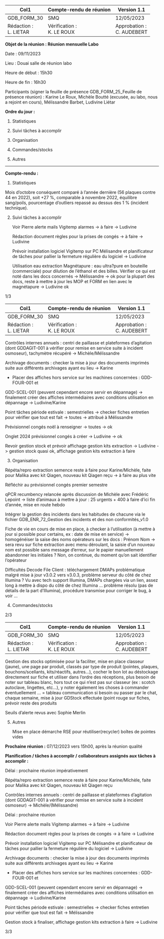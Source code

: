 |Col1|Compte-rendu de réunion|Version 1.1|
|---|---|---|
|GDB_FORM_30|SMQ|12/05/2023|
|Rédaction :<br>L. LIETAR|Vérification :<br>K. LE ROUX|Approbation :<br>C. AUDEBERT|


**Objet de la réunion : Réunion mensuelle Labo**

Date : 09/11/2023

Lieu : Douai salle de réunion labo

Heure de début : 15h30

Heure de fin : 16h30

Participants (signer la feuille de présence GDB_FORM_25_Feuille de présence réunion) :
Karine Le Roux, Michèle Boutté (excusée, au labo, nous a rejoint en cours), Mélissandre
Barbet, Ludivine Liétar

**Ordre du jour :**

1. Statistiques
2. Suivi tâches à accomplir
3. Organisation
4. Commandes/stocks

5. Autres

_________________________________________________________________________

**Compte-rendu :**

1. Statistiques

Mois d’octobre conséquent comparé à l’année dernière (56 plaques contre 44 en 2022), soit
+27 %, comparable à novembre 2022, équilibre sang/poils, pourcentage d’outliers repassé au
dessus des 1 % (incident technique).

2. Suivi tâches à accomplir

   Voir Pierre alerte mails Vigitemp alarmes -> à faire -> Ludivine

   Rédaction document règles pour la prises de congés -> à faire -> Ludivine

   Prévoir installation logiciel Vigitemp sur PC Mélisandre et planificateur de tâches pour
pallier la fermeture régulière du logiciel -> Ludivine

   Utilisation eau extraction Magnétapure : eau ultra?pure en bouteille (commerciale)
pour dilution de l’éthanol et des billes. Vérifier ce qui est noté dans les docs concernés
-> Mélissandre -> ok pour la plupart des docs, reste à mettre à jour les MOP et FORM
en lien avec le magnétapure -> Ludivine ok

1/3

|Col1|Compte-rendu de réunion|Version 1.1|
|---|---|---|
|GDB_FORM_30|SMQ|12/05/2023|
|Rédaction :<br>L. LIETAR|Vérification :<br>K. LE ROUX|Approbation :<br>C. AUDEBERT|


Contrôles internes annuels : centri de paillasse et plateformes d’agitation (dont GDDAGIT-001 à vérifier pour remise en service suite à incident osmoseur), tachymètre
récupéré -> Michèle/Mélissandre

Archivage documents : checker la mise à jour des documents imprimés suite aux
différents archivages ayant eu lieu -> Karine
- Placer des affiches hors service sur les machines concernées : GDD-FOUR-001 et

GDD-SCEL-001 (peuvent cependant encore servir en dépannage) -> finalement créer
des affiches intermédiaires avec conditions utilisation en dépannage ->
Ludivine/Karine

Point tâches période estivale : semestrielles -> checker fiches entretien pour vérifier
que tout est fait -> toutes -> attribué à Mélissandre

Prévisionnel congés noël à renseigner -> toutes -> ok

Onglet 2024 prévisionnel congés à créer -> Ludivine -> ok

Revoir gestion stock et prévoir affichage gestion kits extraction -> Ludivine -> gestion
stock quasi ok, affichage gestion kits extraction à faire

3. Organisation

Répéta/repro extraction semence reste à faire pour Karine/Michèle, faite pour Malika
avec kit Qiagen, nouveau kit Qiagen reçu -> à faire au plus vite

Réfléchir au prévisionnel congés premier semestre

qPCR recumbency relancée après discussion de Michèle avec Frédéric Lepoint -> liste
d’animaux à mettre à jour : 25 urgents + 400 à faire d’ici fin d’année, mise en route
hebdo

Intégrer la gestion des incidents dans les habitudes de chacune via le fichier
GDB_ENR_72_Gestion des incidents et des non conformités_v1.0

Fiche de vie en cours de mise en place, à checker à l’utilisation (à mettre à jour si
possible pour certains, ex : date de mise en service) -> homogénéiser la saise des
noms opérateurs sur les docs : Prénom Nom -> sera revu sur fiche extraction avec
menu déroulant, la saisie d’un nouveau nom est possible sans message d’erreur, sur
le papier manuellement abandonner les initiales ? Non, on continue, du moment qu’on
sait identifier l’opérateur

Difficultés Decode File Client : téléchargement DMAPs problématique malgré mise à
jour v3.0.2 vers v3.0.3, problème serveur du côté de chez Illumina ? Vu avec tech
support Illumina, DMAPs chargées via un lien, assez long à mettre à dispo du côté de
chez Illumina … problème résolu (pas de détails de la part d’Illumina), procédure
transmise pour corriger le bug, à voir ...

4. Commandes/stocks

2/3

|Col1|Compte-rendu de réunion|Version 1.1|
|---|---|---|
|GDB_FORM_30|SMQ|12/05/2023|
|Rédaction :<br>L. LIETAR|Vérification :<br>K. LE ROUX|Approbation :<br>C. AUDEBERT|


   Gestion des stocks optimisée pour la faciliter, mise en place classeur (jaune), une page
par produit, classés par type de produit (pointes, plaques, bouchons/scellants,
kits/réactifs, autres...), cocher le bon lot au déstockage directement sur fiche et utiliser
dans l’ordre des réceptions, plus besoin de noter sur tableau blanc, hors tout ce qui
n’est pas sur classeur (ex : scotch autoclave, lingettes, etc...), y noter également les
choses à commander éventuellement … = tableau communication si besoin ou passer
par le chat, chaque semaine, mise à jour GDStock effectuée (point rouge sur fiches,
prévoir reste des produits

   Seuils d’alerte revus avec Sophie Merlin

5. Autres

   Mise en place démarche RSE pour réutiliser(recycler) boîtes de pointes vides

**Prochaine réunion :** 07/12/2023 vers 15h00, après la réunion qualité

**Planification / tâches à accomplir /** **collaborateurs assignés aux tâches à accomplir :**

Délai : prochaine réunion impérativement

   Répéta/repro extraction semence reste à faire pour Karine/Michèle, faite pour Malika
avec kit Qiagen, nouveau kit Qiagen reçu

   Contrôles internes annuels : centri de paillasse et plateformes d’agitation (dont GDDAGIT-001 à vérifier pour remise en service suite à incident osmoseur) ->
Michèle/(Mélissandre)

Délai : prochaine réunion

   Voir Pierre alerte mails Vigitemp alarmes -> à faire -> Ludivine

   Rédaction document règles pour la prises de congés -> à faire -> Ludivine

   Prévoir installation logiciel Vigitemp sur PC Mélisandre et planificateur de tâches pour
pallier la fermeture régulière du logiciel -> Ludivine

   Archivage documents : checker la mise à jour des documents imprimés suite aux
différents archivages ayant eu lieu -> Karine
   - Placer des affiches hors service sur les machines concernées : GDD-FOUR-001 et

GDD-SCEL-001 (peuvent cependant encore servir en dépannage) -> finalement créer
des affiches intermédiaires avec conditions utilisation en dépannage ->
Ludivine/Karine

   Point tâches période estivale : semestrielles -> checker fiches entretien pour vérifier
que tout est fait -> Mélissandre

   Gestion stock à finaliser, affichage gestion kits extraction à faire -> Ludivine

3/3


